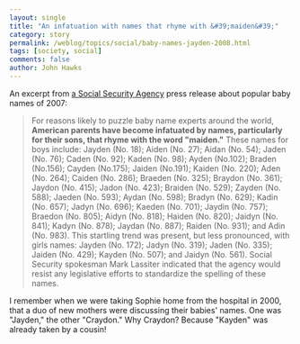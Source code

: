 ```yaml
---
layout: single 
title: "An infatuation with names that rhyme with &#39;maiden&#39;" 
category: story
permalink: /weblog/topics/social/baby-names-jayden-2008.html
tags: [society, social] 
comments: false 
author: John Hawks 
---
```


<p>
An excerpt from <a href="http://www.socialsecurity.gov/pressoffice/pr/baby-names2007-pr.htm">a Social Security Agency</a> press release about popular baby names of 2007:
</p>

<blockquote>For reasons likely to puzzle baby name experts around the world, <b>American parents have become infatuated by names, particularly for their sons, that rhyme with the word "maiden."</b> These names for boys include: Jayden (No. 18); Aiden (No. 27); Aidan (No. 54); Jaden (No. 76); Caden (No. 92); Kaden (No. 98); Ayden (No.102); Braden (No.156); Cayden (No.175); Jaiden (No.191); Kaiden (No. 220); Aden (No. 264); Caiden (No. 286); Braeden (No. 325); Braydon (No. 361); Jaydon (No. 415); Jadon (No. 423); Braiden (No. 529); Zayden (No. 588); Jaeden (No. 593); Aydan (No. 598); Bradyn (No. 629); Kadin (No. 657); Jadyn (No. 696); Kaeden (No. 701); Jaydin (No. 757); Braedon (No. 805); Aidyn (No. 818); Haiden (No. 820); Jaidyn (No. 841); Kadyn (No. 878); Jaydan (No. 887); Raiden (No. 931); and Adin (No. 983). This startling trend was present, but less pronounced, with girls names: Jayden (No. 172); Jadyn (No. 319); Jaden (No. 335); Jaiden (No. 429); Kayden (No. 507); and Jaidyn (No. 561). Social Security spokesman Mark Lassiter indicated that the agency would resist any legislative efforts to standardize the spelling of these names.</blockquote>

<p>
I remember when we were taking Sophie home from the hospital in 2000, that a duo of new mothers were discussing their babies' names. One was "Jayden," the other "Craydon." Why Craydon? Because "Kayden" was already taken by a cousin!
</p>

